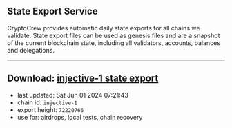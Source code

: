 ## State Export Service
CryptoCrew provides automatic daily state exports for all chains we validate. State export files can be used as genesis files and are a snapshot of the current blockchain state, including all validators, accounts, balances and delegations.

---
**Download: [injective-1 state export](https://dl-eu2.ccvalidators.com/SERVICE/injective/injective-1_export_72220766.json)**
---

- last updated: Sat Jun 01 2024 07:21:43
- chain id: `injective-1`
- export height: `72220766`
- use for: airdrops, local tests, chain recovery

